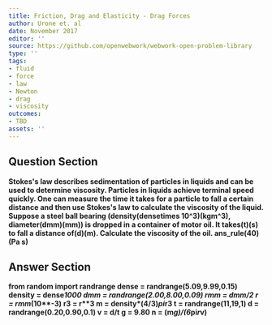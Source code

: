 ```yaml
---
title: Friction, Drag and Elasticity - Drag Forces
author: Urone et. al
date: November 2017
editor: ''
source: https://github.com/openwebwork/webwork-open-problem-library
type: ''
tags:
- fluid
- force
- law
- Newton
- drag
- viscosity
outcomes:
- TBD
assets: ''
---
```


## Question Section 

<b>
Stokes's law describes sedimentation of particles in liquids and can be used to determine viscosity. Particles in liquids achieve terminal speed quickly. One can measure the time it takes for a particle to fall a certain distance and then use Stokes's law to calculate the viscosity of the liquid. Suppose a steel ball bearing (density(densetimes 10^3)(kgm^3), diameter(dmm)(mm)) is dropped in a container of motor oil. It takes(t)(s) to fall a distance of(d)(m). Calculate the viscosity of the oil.
ans_rule(40)(Pa s)



## Answer Section

from random import randrange
dense = randrange(5.09,9.99,0.15)
density = dense*1000
dmm = randrange(2.00,8.00,0.09)
rmm = dmm/2
r = rmm*(10**-3)
r3 = r**3
m = density*(4/3)*pi*r3
t = randrange(11,19,1)
d = randrange(0.20,0.90,0.1)
v = d/t
g = 9.80
n = (m*g)/(6*pi*r*v)